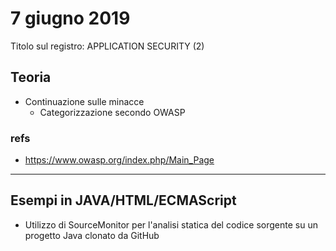 7 giugno 2019
==============

Titolo sul registro: APPLICATION SECURITY (2)

## Teoria

- Continuazione sulle minacce
  - Categorizzazione secondo OWASP

### refs
- https://www.owasp.org/index.php/Main_Page

***

## Esempi in JAVA/HTML/ECMAScript

- Utilizzo di SourceMonitor per l'analisi statica del codice sorgente su un progetto Java clonato da GitHub